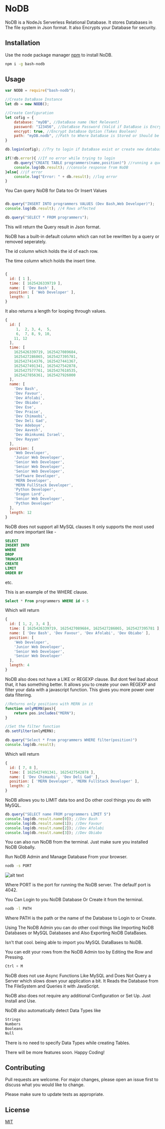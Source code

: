 # NoDB

NoDB is a NodeJs Serverless Relational Database.
It stores Databases in The file system in Json format.
It also Encrypts your Database for security.

## Installation

Use the node package manager [npm](https://npmjs.com) to install NoDB.

```bash
npm i -g bash-nodb
```

## Usage

```javascript
var NODB = require("bash-nodb");

//Create DataBase Instance
let db = new NODB();

//Create Configuration
let cofig = {
    database: "myDB", //DataBase name (Not Relevant)
    password: "123456", //DataBase Password (Valid if DataBase is Encrypted)
    encrypt: true, //Encrypt DataBase Option (Takes Boolean)
    path: "myDB.nodb", //Path to Where DataBase is Stored or Should be stored OR just DataBase name
}

db.login(cofig); //Try to login if DataBase exist or create new database

if(!db.error){ //If no error while trying to login
    db.query("CREATE TABLE programmers(name,position)") //running a query
    console.log(db.result); //console response from NoDB
}else{ //if error
    console.log("Error: " + db.result); //log error
}
```

You Can query NoDB for Data too Or Insert Values
```javascript

db.query("INSERT INTO programmers VALUES (Dev Bash,Web Developer)");
console.log(db.result); //4 Rows affected

```

```javascript
db.query("SELECT * FROM programmers");

```
This will return the Query result in Json format.

NoDB has a built-in default column which can not be rewritten by a query or removed seperately.

The id column which holds the id of each row.

The time column which holds the insert time.


```javascript

{
  id: [ 1 ],
  time: [ 1625426339719 ],
  name: [ 'Dev Bash' ],
  position: [ 'Web Developer' ],
  length: 1
}

```

It also returns a length for looping through values.

```javascript
{
  id: [
     1,  2, 3, 4,  5,
     6,  7, 8, 9, 10,
    11, 12
  ],
  time: [
    1625426339719, 1625427089684,
    1625427286065, 1625427395781,
    1625427414376, 1625427441367,
    1625427491341, 1625427542878,
    1625427577761, 1625427618535,
    1625427856361, 1625427926000
  ],
  name: [
    'Dev Bash',
    'Dev Favour',
    'Dev Afolabi',
    'Dev Obiabo',
    'Dev Ese',
    'Dev Praise',
    'Dev Chimaobi',
    'Dev Deli Gad',
    'Dev Adeboye',
    'Dev Aavesh',
    'Dev Akinkunmi Israel',
    'Dev Rayyan'
  ],
  position: [
    'Web Developer',
    'Junior Web Developer',
    'Senior Web Developer',
    'Senior Web Developer',
    'Senior Web Developer',
    'Software Developer',
    'MERN Developer',
    'MERN FullStack Developer',
    'Python Developer',
    'Dragon Lord',
    'Senior Web Developer',
    'Python Developer'
  ],
  length: 12
}
```

NoDB does not support all MySQL clauses
It only supports the most used and more important like -

```sql
SELECT
INSERT INTO
WHERE
DROP
TRUNCATE
CREATE
LIMIT
ORDER BY
```
etc.

This is an example of the WHERE clause.

```sql
Select * From programmers WHERE id < 5
```

Which will return
```javascript
{
  id: [ 1, 2, 3, 4 ],
  time: [ 1625426339719, 1625427089684, 1625427286065, 1625427395781 ],
  name: [ 'Dev Bash', 'Dev Favour', 'Dev Afolabi', 'Dev Obiabo' ],
  position: [
    'Web Developer',
    'Junior Web Developer',
    'Senior Web Developer',
    'Senior Web Developer'
  ],
  length: 4
}
```
NoDB also does not have a LIKE or REGEXP clause.
But dont feel bad about that, it has something better.
It allows you to create your own REGEXP and filter your data with a javascript function.
This gives you more power over data filtering.

```javascript
//Returns only positions with MERN in it
function onlyMERN(pos){
    return pos.includes("MERN");
}

//Set the filter function
db.setFilter(onlyMERN);

db.query("Select * From programmers WHERE filter(position)")
console.log(db.result);

```
Which will return
```javascript
{
  id: [ 7, 8 ],
  time: [ 1625427491341, 1625427542878 ],
  name: [ 'Dev Chimaobi', 'Dev Deli Gad' ],
  position: [ 'MERN Developer', 'MERN FullStack Developer' ],
  length: 2
}
```

NoDB allows you to LIMIT data too and Do other cool things you do with MySQL.

```javascript
db.query("SELECT name FROM programmers LIMIT 5") 
console.log(db.result.name[0]); //Dev Bash
console.log(db.result.name[1]); //Dev Favour
console.log(db.result.name[2]); //Dev Afolabi
console.log(db.result.name[3]); //Dev Obiabo
```
You can also run NoDB from the terminal.
Just make sure you installed NoDB Globally.

Run NoDB Admin and Manage Database From your browser.
```bash
nodb -s PORT
```

![alt text](https://github.com/DevBash1/NoDB/blob/main/Screenshot%202021-07-08%208.48.44%20AM.png?raw=true)

Where PORT is the port for running the NoDB server.
The defaulf port is 4042.

You Can Login to you NoDB Database Or Create it from the terminal.

```bash
nodb -l PATH
```

Where PATH is the path or the name of the Database to Login to or Create.

Using The NoDB Admin you can do other cool things like Importing NoDB Databases or MySQL Databases and Also Exporting NoDB DataBases.

Isn't that cool.
being able to import you MySQL DataBases to NoDB.

You can edit your rows from the NoDB Admin too by Editing the Row and Pressing.
```javascript
Ctrl + M
```
NoDB does not use Async Functions Like MySQL and Does Not Query a Server which slows down your application a bit.
It Reads the Database from The FileSystem and Queries it with JavaScript.

NoDB also does not require any additional Configuration or Set Up.
Just Install and Use.

NoDB also automatically detect Data Types like
```javascript
Strings
Numbers
Booleans
Null
```
There is no need to specify Data Types while creating Tables.

There will be more features soon.
Happy Coding!

## Contributing
Pull requests are welcome. For major changes, please open an issue first to discuss what you would like to change.

Please make sure to update tests as appropriate.

## License
[MIT](https://github.com/DevBash1/NoDB/blob/main/LICENSE)
